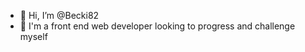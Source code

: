 - 👋 Hi, I’m @Becki82
- 🌱 I'm a front end web developer looking to progress and challenge myself



<!---
Becki82/Becki82 is a ✨ special ✨ repository because its `README.md` (this file) appears on your GitHub profile.
You can click the Preview link to take a look at your changes.
--->
